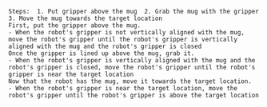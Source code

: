 
    Steps:  1. Put gripper above the mug  2. Grab the mug with the gripper  3. Move the mug towards the target location
    First, put the gripper above the mug.
    - When the robot's gripper is not vertically aligned with the mug, move the robot's gripper until the robot's gripper is vertically aligned with the mug and the robot's gripper is closed
    Once the gripper is lined up above the mug, grab it.
    - When the robot's gripper is vertically aligned with the mug and the robot's gripper is closed, move the robot's gripper until the robot's gripper is near the target location
    Now that the robot has the mug, move it towards the target location.
    - When the robot's gripper is near the target location, move the robot's gripper until the robot's gripper is above the target location